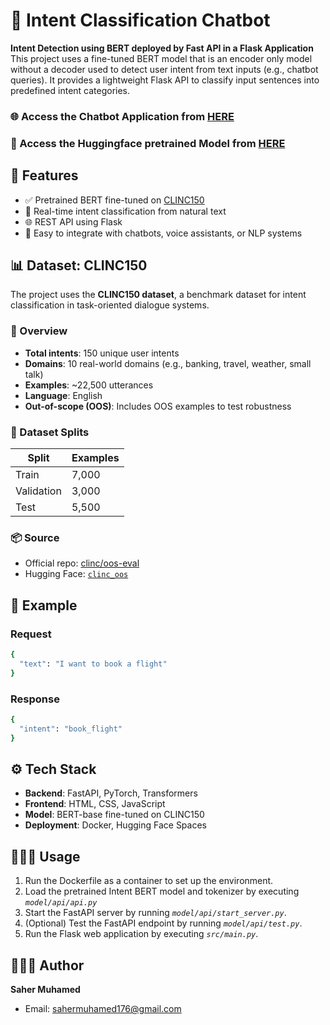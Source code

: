 # 🤖 Intent Classification Chatbot

**Intent Detection using BERT deployed by Fast API in a Flask Application**  
This project uses a fine-tuned BERT model that is an encoder only model without a decoder used to detect user intent from text inputs (e.g., chatbot queries). It provides a lightweight Flask API to classify input sentences into predefined intent categories.

### 🌐 Access the **Chatbot Application** from [HERE](https://huggingface.co/spaces/SaherMuhamed/intent-classifier-chatbot)
### 🤗 Access the **Huggingface pretrained Model** from [HERE](https://huggingface.co/SaherMuhamed/bert-intention-classifier)


## 🔧 Features

- ✅ Pretrained BERT fine-tuned on [CLINC150](https://huggingface.co/datasets/clinc_oos)
- 🧠 Real-time intent classification from natural text
- 🌐 REST API using Flask
- 🤖 Easy to integrate with chatbots, voice assistants, or NLP systems

## 📊 Dataset: CLINC150

The project uses the **CLINC150 dataset**, a benchmark dataset for intent classification in task-oriented dialogue systems.

### 🧾 Overview

- **Total intents**: 150 unique user intents
- **Domains**: 10 real-world domains (e.g., banking, travel, weather, small talk)
- **Examples**: ~22,500 utterances
- **Language**: English
- **Out-of-scope (OOS)**: Includes OOS examples to test robustness

### 📁 Dataset Splits

| Split       | Examples |
|-------------|----------|
| Train       | 7,000   |
| Validation  | 3,000    |
| Test        | 5,500    |

### 📦 Source

- Official repo: [clinc/oos-eval](https://github.com/clinc/oos-eval)
- Hugging Face: [`clinc_oos`](https://huggingface.co/datasets/clinc_oos)


## 🚀 Example

### Request
```bash
{
  "text": "I want to book a flight"
}
```
### Response
```bash
{
  "intent": "book_flight"
}
```


## ⚙️ Tech Stack

- **Backend**: FastAPI, PyTorch, Transformers
- **Frontend**: HTML, CSS, JavaScript
- **Model**: BERT-base fine-tuned on CLINC150
- **Deployment**: Docker, Hugging Face Spaces

## 🧑🏻‍💻 Usage

1. Run the Dockerfile as a container to set up the environment.  
2. Load the pretrained Intent BERT model and tokenizer by executing *`model/api/api.py`*
2. Start the FastAPI server by running *`model/api/start_server.py`*.  
3. (Optional) Test the FastAPI endpoint by running *`model/api/test.py`*.  
4. Run the Flask web application by executing *`src/main.py`*.  


## 🙋🏻‍♂️ Author

**Saher Muhamed**
- Email: sahermuhamed176@gmail.com
